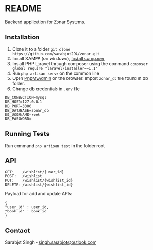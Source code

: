 # README
Backend application for Zonar Systems.

## Installation
1. Clone it to a folder ```git clone https://github.com/sarabjot294/zonar.git```
2. Install XAMPP (on windows), [Install composer](https://getcomposer.org/download/)
3. Install PHP Laravel through composer using the command ```composer global require "laravel/installer=~1.1"```
4. Run ```php artisan serve``` on the common line
5. Open [PhpMyAdmin](http://localhost/phpmyadmin) on the browser. Import ```zonar_db``` file found in db folder.
6. Change db credentials in ```.env``` file
```
DB_CONNECTION=mysql
DB_HOST=127.0.0.1
DB_PORT=3306
DB_DATABASE=zonar_db
DB_USERNAME=root
DB_PASSWORD=
```

## Running Tests
Run command ```php artisan test``` in the folder root

## API
```
GET:    /wishlist/{user_id}
POST:   /wishlist
PUT:    /wishlist/{wishlist_id}
DELETE: /wishlist/{wishlist_id}
```

Payload for add and update APIs:
```
{
"user_id" : user_id,
"book_id" : book_id
}
```

## Contact

Sarabjot Singh - singh.sarabjot@outlook.com
